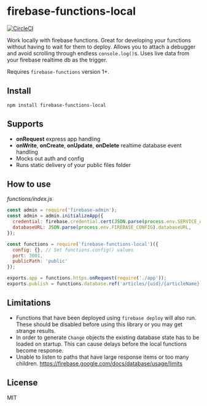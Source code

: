 # firebase-functions-local
[![CircleCI](https://circleci.com/gh/Crazometer/firebase-functions-local/tree/master.svg?style=svg)](https://circleci.com/gh/Crazometer/firebase-functions-local/tree/master)

Work locally with firebase functions. Great for developing your functions without having to wait for them to deploy. Allows you to attach a debugger and avoid scrolling through endless `console.log()`s. Uses live data from your firebase realtime db as the trigger.

Requires `firebase-functions` version 1+.  

## Install

`npm install firebase-functions-local`

## Supports

- **onRequest** express app handling
- **onWrite**, **onCreate**, **onUpdate**, **onDelete** realtime database event handling
- Mocks out auth and config
- Runs static delivery of your public files folder

## How to use
*functions/index.js*
```js
const admin = require('firebase-admin');
const admin = admin.initializeApp({
  credential: firebase.credential.cert(JSON.parse(process.env.SERVICE_ACCOUNT)),
  databaseURL: JSON.parse(process.env.FIREBASE_CONFIG).databaseURL,
});

const functions = require('firebase-functions-local')({
  config: {}, // Set functions.config() values
  port: 3001,
  publicPath: 'public'
});

exports.app = functions.https.onRequest(require('./app'));
exports.publish = functions.database.ref('articles/{uid}/{articleName}').onWrite(require('./publish'));
```
## Limitations

- Functions that have been deployed using `firebase deploy` will also run. These should be disabled before using this library or you may get strange results.
- In order to generate `Change` objects the existing database state has to be loaded on startup. This can cause delays before the local functions become response.
- Unable to listen to paths that have large response items or too many children. https://firebase.google.com/docs/database/usage/limits


## License
MIT